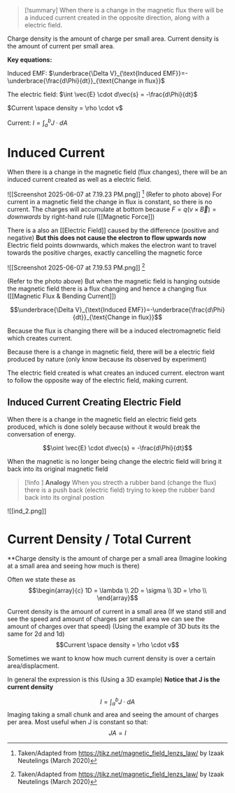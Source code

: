 
>[!summary]
When there is a change in the magnetic flux there will be a induced current created in the opposite direction, along with a electric field.
>
Charge density is the amount of charge per small area. 
Current density is the amount of current per small area.
>
**Key equations:**
>
Induced EMF:
$\underbrace{\Delta V}_{\text{Induced EMF}}=-\underbrace{\frac{d\Phi}{dt}}_{\text{Change in flux}}$
>
The electric field:
$\int \vec{E} \cdot d\vec{s} = -\frac{d\Phi}{dt}$
>
$Current \space density = \rho \cdot v$
>
Current:
$I = \int _a ^b J \cdot dA$


# Induced Current
When there is a change in the magnetic field (flux changes), there will be an induced current created as well as a electric field.

![[Screenshot 2025-06-07 at 7.19.23 PM.png]]
[^1]
(Refer to photo above)
For current in a magnetic field the change in flux is constant, so there is no current. The charges will accumulate at bottom because $F = q(v \times \vec{B}) = downwards$ by right-hand rule ([[Magnetic Force]]) 

There is a also an [[Electric Field]] caused by the difference (positive and negative) **But this does not cause the electron to flow upwards now** Electric field points downwards, which makes the electron want to travel towards the positive charges, exactly cancelling the magnetic force

![[Screenshot 2025-06-07 at 7.19.53 PM.png]]
[^1]

(Refer to the photo above)
But when the magnetic field is hanging outside the magnetic field there is a flux changing and hence a changing flux ([[Magnetic Flux & Bending Current]])

$$\underbrace{\Delta V}_{\text{Induced EMF}}=-\underbrace{\frac{d\Phi}{dt}}_{\text{Change in flux}}$$

Because the flux is changing there will be a induced electromagnetic field which creates current.

Because there is a change in magnetic field, there will be a electric field produced by nature (only know because its observed by experiment)

The electric field created is what creates an induced current. electron want to follow the opposite way of the electric field, making current.

## Induced Current Creating Electric Field
When there is a change in the magnetic field an electric field gets produced, which is done solely because without it would break the conversation of energy.

$$\oint \vec{E} \cdot d\vec{s} = -\frac{d\Phi}{dt}$$

When the magnetic is no longer being change the electric field will bring it back into its original magnetic field 

>[!info ] **Analogy** 
When you strecth a rubber band (change the flux) there is a push back (electric field) trying to keep the rubber band back into its orginal postion 

![[ind_2.png]]


# Current Density / Total Current

**Charge density is the amount of charge per a small area (Imagine looking at a small area and seeing how much is there)

Often we state these as $$\begin{array}{c} 
1D = \lambda \\ 
2D = \sigma \\
3D = \rho \\ 
\end{array}$$

Current density is the amount of current in a small area (If we stand still and see the speed and amount of charges per small area we can see the amount of charges over that speed)
(Using the example of 3D buts its the same for 2d and 1d)
$$Current \space density = \rho \cdot v$$

Sometimes we want to know how much current density is over a certain area/displacment. 

In general the expression is this (Using a 3D example)
**Notice that J is the current density**

$$I = \int _a ^b J \cdot dA$$
Imaging taking a small chunk and area and seeing the amount of charges per area. Most useful when J is constant so that:
$$J A = I$$

[^1]: Taken/Adapted from https://tikz.net/magnetic_field_lenzs_law/ by Izaak Neutelings (March 2020)
